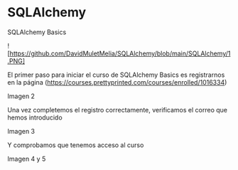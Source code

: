 # SQLAlchemy

SQLAlchemy Basics

![https://github.com/DavidMuletMelia/SQLAlchemy/blob/main/SQLAlchemy/1.PNG]

El primer paso para iniciar el curso de SQLAlchemy Basics es registrarnos en la página (https://courses.prettyprinted.com/courses/enrolled/1016334)

Imagen 2

Una vez completemos el registro correctamente, verificamos el correo que hemos introducido

Imagen 3

Y comprobamos que tenemos acceso al curso

Imagen 4 y 5

